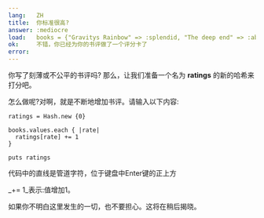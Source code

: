 ```yaml
---
lang:   ZH
title:  你标准很高?
answer: :mediocre
load:   books = {"Gravitys Rainbow" => :splendid, "The deep end" => :abysmal, "Living colors" => :mediocre, "Bumblebees" => :mediocre}
ok:     不错，你已经为你的书评做了一个评分卡了
error:  
---
```


你写了刻薄或不公平的书评吗?
那么，让我们准备一个名为 __ratings__ 的新的哈希来打分吧。

怎么做呢?对啊，就是不断地增加书评。请输入以下内容:

    ratings = Hash.new {0}
    
    books.values.each { |rate|
      ratings[rate] += 1
    }
    
    puts ratings

代码中的直线是管道字符，位于键盘中Enter键的正上方

_+= 1_表示:值增加1。

如果你不明白这里发生的一切，也不要担心。这将在稍后揭晓。

